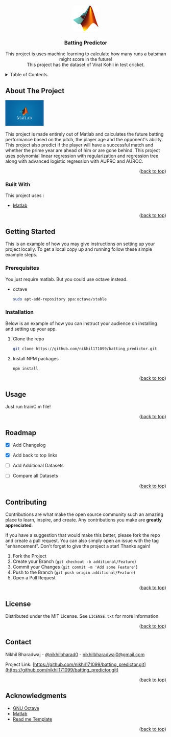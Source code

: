<div id="top"></div>
<!--
*** Thanks for checking out the Best-README-Template. If you have a suggestion
*** that would make this better, please fork the repo and create a pull request
*** or simply open an issue with the tag "enhancement".
*** Don't forget to give the project a star!
*** Thanks again! Now go create something AMAZING! :D
-->



<!-- PROJECT SHIELDS -->
<!--
*** I'm using markdown "reference style" links for readability.
*** Reference links are enclosed in brackets [ ] instead of parentheses ( ).
*** See the bottom of this document for the declaration of the reference variables
*** for contributors-url, forks-url, etc. This is an optional, concise syntax you may use.
*** https://www.markdownguide.org/basic-syntax/#reference-style-links
-->




<!-- PROJECT LOGO -->
<br />
<div align="center">
  <a href="https://github.com/othneildrew/Best-README-Template">
    <img src="images/logo.png" alt="Logo" width="80" height="80">
  </a>

  <h3 align="center">Batting Predictor</h3>

  <p align="center">
    This project is uses machine learning to calculate how many runs a batsman might score in the future!
    <br />
    This project has the dataset of Virat Kohli in test cricket.
  </p>
</div>



<!-- TABLE OF CONTENTS -->
<details>
  <summary>Table of Contents</summary>
  <ol>
    <li>
      <a href="#about-the-project">About The Project</a>
      <ul>
        <li><a href="#built-with">Built With</a></li>
      </ul>
    </li>
    <li>
      <a href="#getting-started">Getting Started</a>
      <ul>
        <li><a href="#prerequisites">Prerequisites</a></li>
        <li><a href="#installation">Installation</a></li>
      </ul>
    </li>
    <li><a href="#usage">Usage</a></li>
    <li><a href="#roadmap">Roadmap</a></li>
    <li><a href="#contributing">Contributing</a></li>
    <li><a href="#license">License</a></li>
    <li><a href="#contact">Contact</a></li>
    <li><a href="#acknowledgments">Acknowledgments</a></li>
  </ol>
</details>



<!-- ABOUT THE PROJECT -->
## About The Project

<img src="images/matlab_software.png" alt="Logo" width="120" height="80">

This project is made entirely out of Matlab and calculates the future batting performance based on the pitch, the player age and the opponent's ability.
This project also predict if the player will have a successful match and whether the prime year are ahead of him or are gone behind. This project uses
polynomial linear regression with regularization and regression tree along with advanced logistic regression with AUPRC and AUROC.

<p align="right">(<a href="#top">back to top</a>)</p>



### Built With

This project uses : 

* [Matlab](https://www.mathworks.com/)

<p align="right">(<a href="#top">back to top</a>)</p>



<!-- GETTING STARTED -->
## Getting Started

This is an example of how you may give instructions on setting up your project locally.
To get a local copy up and running follow these simple example steps.

### Prerequisites

You just require matlab. But you could use octave instead.
* octave
  ```sh
  sudo apt-add-repository ppa:octave/stable
  ```

### Installation

Below is an example of how you can instruct your audience on installing and setting up your app. 

1. Clone the repo
   ```sh
   git clone https://github.com/nikhil171099/batting_predictor.git
   ```
2. Install NPM packages
   ```sh
   npm install
   ```

<p align="right">(<a href="#top">back to top</a>)</p>



<!-- USAGE EXAMPLES -->
## Usage

Just run trainC.m file!

<p align="right">(<a href="#top">back to top</a>)</p>



<!-- ROADMAP -->
## Roadmap

- [x] Add Changelog
- [x] Add back to top links
- [ ] Add Additional Datasets
- [ ] Compare all Datasets


<p align="right">(<a href="#top">back to top</a>)</p>



<!-- CONTRIBUTING -->
## Contributing

Contributions are what make the open source community such an amazing place to learn, inspire, and create. Any contributions you make are **greatly appreciated**.

If you have a suggestion that would make this better, please fork the repo and create a pull request. You can also simply open an issue with the tag "enhancement".
Don't forget to give the project a star! Thanks again!

1. Fork the Project
2. Create your Branch (`git checkout -b additional/Feature`)
3. Commit your Changes (`git commit -m 'Add some Feature'`)
4. Push to the Branch (`git push origin additional/Feature`)
5. Open a Pull Request

<p align="right">(<a href="#top">back to top</a>)</p>



<!-- LICENSE -->
## License

Distributed under the MIT License. See `LICENSE.txt` for more information.

<p align="right">(<a href="#top">back to top</a>)</p>



<!-- CONTACT -->
## Contact

Nikhil Bharadwaj - [@nikhilbharad0](https://twitter.com/nikhilbharad0) - nikhilbharadwaj0@gmail.com

Project Link: [https://github.com/nikhil171099/batting_predictor.git](https://github.com/nikhil171099/batting_predictor.git)

<p align="right">(<a href="#top">back to top</a>)</p>



<!-- ACKNOWLEDGMENTS -->
## Acknowledgments


* [GNU Octave](https://www.gnu.org/software/octave/index)
* [Matlab](https://www.mathworks.com/products/matlab.html)
* [Read me Template](https://github.com/othneildrew/Best-README-Template)


<p align="right">(<a href="#top">back to top</a>)</p>
